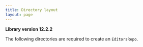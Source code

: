 ```yaml
---
title: Directory layout
layout: page
---
```


**Library version 12.2.2**

The following directories are required to create an `EditorsRepo`.
